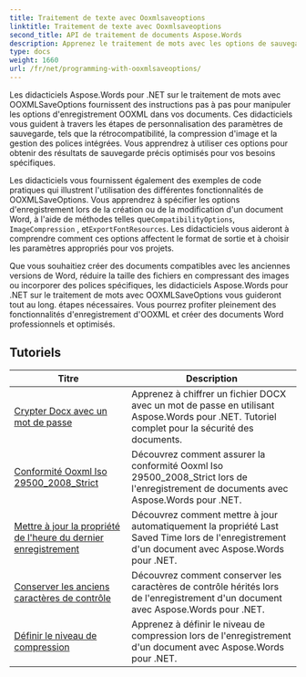 ```yaml
---
title: Traitement de texte avec Ooxmlsaveoptions
linktitle: Traitement de texte avec Ooxmlsaveoptions
second_title: API de traitement de documents Aspose.Words
description: Apprenez le traitement de mots avec les options de sauvegarde OOXML dans Aspose.Words pour .NET. Tutoriels complets et exemple de code pour manipuler et personnaliser l'enregistrement de documents Word au format OOXML.
type: docs
weight: 1660
url: /fr/net/programming-with-ooxmlsaveoptions/
---
```

Les didacticiels Aspose.Words pour .NET sur le traitement de mots avec OOXMLSaveOptions fournissent des instructions pas à pas pour manipuler les options d'enregistrement OOXML dans vos documents. Ces didacticiels vous guident à travers les étapes de personnalisation des paramètres de sauvegarde, tels que la rétrocompatibilité, la compression d'image et la gestion des polices intégrées. Vous apprendrez à utiliser ces options pour obtenir des résultats de sauvegarde précis optimisés pour vos besoins spécifiques.

 Les didacticiels vous fournissent également des exemples de code pratiques qui illustrent l'utilisation des différentes fonctionnalités de OOXMLSaveOptions. Vous apprendrez à spécifier les options d'enregistrement lors de la création ou de la modification d'un document Word, à l'aide de méthodes telles que`CompatibilityOptions`, `ImageCompression` , et`ExportFontResources`. Les didacticiels vous aideront à comprendre comment ces options affectent le format de sortie et à choisir les paramètres appropriés pour vos projets.

Que vous souhaitiez créer des documents compatibles avec les anciennes versions de Word, réduire la taille des fichiers en compressant des images ou incorporer des polices spécifiques, les didacticiels Aspose.Words pour .NET sur le traitement de mots avec OOXMLSaveOptions vous guideront tout au long. étapes nécessaires. Vous pourrez profiter pleinement des fonctionnalités d'enregistrement d'OOXML et créer des documents Word professionnels et optimisés.

 ## Tutoriels
| Titre | Description |
| --- | --- |
| [Crypter Docx avec un mot de passe](./encrypt-docx-with-password/) | Apprenez à chiffrer un fichier DOCX avec un mot de passe en utilisant Aspose.Words pour .NET. Tutoriel complet pour la sécurité des documents. |
| [Conformité Ooxml Iso 29500_2008_Strict](./ooxml-compliance-iso-29500_2008_strict/) | Découvrez comment assurer la conformité Ooxml Iso 29500_2008_Strict lors de l'enregistrement de documents avec Aspose.Words pour .NET. |
| [Mettre à jour la propriété de l'heure du dernier enregistrement](./update-last-saved-time-property/) | Découvrez comment mettre à jour automatiquement la propriété Last Saved Time lors de l'enregistrement d'un document avec Aspose.Words pour .NET. |
| [Conserver les anciens caractères de contrôle](./keep-legacy-control-chars/) | Découvrez comment conserver les caractères de contrôle hérités lors de l'enregistrement d'un document avec Aspose.Words pour .NET. |
| [Définir le niveau de compression](./set-compression-level/) | Apprenez à définir le niveau de compression lors de l'enregistrement d'un document avec Aspose.Words pour .NET. |